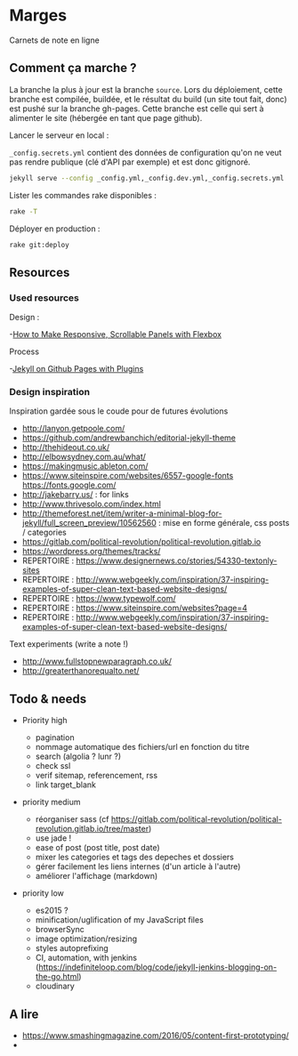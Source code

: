 Marges
==============================

Carnets de note en ligne

## Comment ça marche ?

La branche la plus à jour est la branche `source`. Lors du déploiement, cette branche est compilée, buildée, et le résultat du build (un site tout fait, donc) est pushé sur la branche gh-pages. Cette branche est celle qui sert à alimenter le site (hébergée en tant que page github).

Lancer le serveur en local :

`_config.secrets.yml` contient des données de configuration qu'on ne veut pas rendre publique (clé d'API par exemple) et est donc gitignoré.

```bash
jekyll serve --config _config.yml,_config.dev.yml,_config.secrets.yml
```

Lister les commandes rake disponibles :

```bash
rake -T
```

Déployer en production :

```bash
rake git:deploy
```


## Resources

### Used resources

Design :

-[How to Make Responsive, Scrollable Panels with Flexbox](http://webdesign.tutsplus.com/tutorials/how-to-make-responsive-scrollable-panels-with-flexbox--cms-23269)

Process

-[Jekyll on Github Pages with Plugins](http://sarahcassady.com/2015/07/17/jekyll-on-github-pages/)

### Design inspiration

Inspiration gardée sous le coude pour de futures évolutions

- http://lanyon.getpoole.com/
- https://github.com/andrewbanchich/editorial-jekyll-theme
- http://thehideout.co.uk/
- http://elbowsydney.com.au/what/
- https://makingmusic.ableton.com/
- https://www.siteinspire.com/websites/6557-google-fonts  https://fonts.google.com/
- http://jakebarry.us/ : for links
- http://www.thrivesolo.com/index.html
- http://themeforest.net/item/writer-a-minimal-blog-for-jekyll/full_screen_preview/10562560 : mise en forme générale, css posts / categories
- https://gitlab.com/political-revolution/political-revolution.gitlab.io
- https://wordpress.org/themes/tracks/
- REPERTOIRE : https://www.designernews.co/stories/54330-textonly-sites
- REPERTOIRE : http://www.webgeekly.com/inspiration/37-inspiring-examples-of-super-clean-text-based-website-designs/
- REPERTOIRE : https://www.typewolf.com/
- REPERTOIRE : https://www.siteinspire.com/websites?page=4
- REPERTOIRE : http://www.webgeekly.com/inspiration/37-inspiring-examples-of-super-clean-text-based-website-designs/

Text experiments (write a note !)
- http://www.fullstopnewparagraph.co.uk/
- http://greaterthanorequalto.net/


## Todo & needs

- Priority high
  - pagination
  - nommage automatique des fichiers/url en fonction du titre
  - search (algolia ? lunr ?)
  - check ssl
  - verif sitemap, referencement, rss
  - link target_blank

- priority medium
  - réorganiser sass (cf https://gitlab.com/political-revolution/political-revolution.gitlab.io/tree/master)
  - use jade !
  - ease of post (post title, post date)
  - mixer les categories et tags des depeches et dossiers
  - gérer facilement les liens internes (d'un article à l'autre)
  - améliorer l'affichage (markdown)

- priority low
  - es2015 ?
  - minification/uglification of my JavaScript files
  - browserSync
  - image optimization/resizing
  - styles autoprefixing
  - CI, automation, with jenkins (https://indefiniteloop.com/blog/code/jekyll-jenkins-blogging-on-the-go.html)
  - cloudinary

## A lire

- https://www.smashingmagazine.com/2016/05/content-first-prototyping/
-
